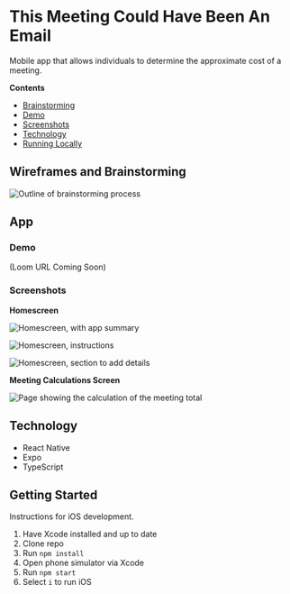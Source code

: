 # This Meeting Could Have Been An Email

Mobile app that allows individuals to determine the approximate cost of a meeting. 

**Contents**

* [Brainstorming](https://github.com/pennmeg/be-an-email/blob/main/README.md#wireframes-and-brainstorming)
* [Demo](https://github.com/pennmeg/be-an-email/blob/main/README.md#demo)
* [Screenshots](https://github.com/pennmeg/be-an-email/blob/main/README.md#screenshots)
* [Technology](https://github.com/pennmeg/be-an-email/blob/main/README.md#technology)
* [Running Locally](https://github.com/pennmeg/be-an-email/blob/main/README.md#getting-started)

## Wireframes and Brainstorming

![Outline of brainstorming process](https://github.com/pennmeg/be-an-email/blob/main/assets/read-me/Brainstorming.png)

## App

### Demo

(Loom URL Coming Soon)

### Screenshots

**Homescreen**

![Homescreen, with app summary](https://github.com/pennmeg/be-an-email/blob/main/assets/read-me/ScreenShot-Homepage.png)

![Homescreen, instructions](https://github.com/pennmeg/be-an-email/blob/main/assets/read-me/ScreenShot-Instructions.png)

![Homescreen, section to add details](https://github.com/pennmeg/be-an-email/blob/main/assets/read-me/ScreenShot-Details.png)

**Meeting Calculations Screen**

![Page showing the calculation of the meeting total](https://github.com/pennmeg/be-an-email/blob/main/assets/read-me/ScreenShot-Summary.png)

## Technology

* React Native
* Expo
* TypeScript

## Getting Started

Instructions for iOS development.

1. Have Xcode installed and up to date
2. Clone repo
3. Run `npm install`
4. Open phone simulator via Xcode
5. Run `npm start`
6. Select `i` to run iOS
